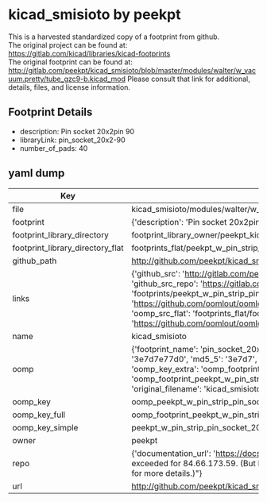 # kicad_smisioto by peekpt  
This is a harvested standardized copy of a footprint from github.  
The original project can be found at:  
https://gitlab.com/kicad/libraries/kicad-footprints  
The original footprint can be found at:
http://gitlab.com/peekpt/kicad_smisioto/blob/master/modules/walter/w_vacuum.pretty/tube_gzc9-b.kicad_mod
Please consult that link for additional, details, files, and license information.  
## Footprint Details
* description: Pin socket 20x2pin 90  
* libraryLink: pin_socket_20x2-90  
* number_of_pads: 40  
## yaml dump  
| Key | Value |  
| --- | --- |  
| file | kicad_smisioto/modules/walter/w_pin_strip.pretty/pin_socket_20x2-90.kicad_mod |  
| footprint | {'description': 'Pin socket 20x2pin 90', 'libraryLink': 'pin_socket_20x2-90', 'number_of_pads': 40} |  
| footprint_library_directory | footprint_library_owner/peekpt_kicad_smisioto |  
| footprint_library_directory_flat | footprints_flat/peekpt_w_pin_strip_pin_socket_20x2_90/working |  
| github_path | http://github.com/peekpt/kicad_smisioto/blob/master/modules/walter/w_pin_strip.pretty/pin_socket_20x2-90.kicad_mod |  
| links | {'github_src': 'http://gitlab.com/peekpt/kicad_smisioto/blob/master/modules/walter/w_vacuum.pretty/tube_gzc9-b.kicad_mod', 'github_src_repo': 'https://gitlab.com/kicad/libraries/kicad-footprints', 'oomp_bot': 'footprints/peekpt_w_pin_strip_pin_socket_20x2_90/working', 'oomp_bot_github': 'https://github.com/oomlout/oomlout_oomp_footprint_bot/tree/main/footprints/peekpt_w_pin_strip_pin_socket_20x2_90/working', 'oomp_src_flat': 'footprints_flat/footprints_flat/peekpt_w_pin_strip_pin_socket_20x2_90/working', 'oomp_src_flat_github': 'https://github.com/oomlout/oomlout_oomp_footprint_src/tree/main/footprints_flat/peekpt_w_pin_strip_pin_socket_20x2_90/working'} |  
| name | kicad_smisioto |  
| oomp | {'footprint_name': 'pin_socket_20x2_90', 'library_name': 'w_pin_strip', 'md5': '3e7d7e77d07284414424acb0f55c96ff', 'md5_10': '3e7d7e77d0', 'md5_5': '3e7d7', 'md5_6': '3e7d7e', 'oomp_key': 'oomp_peekpt_w_pin_strip_pin_socket_20x2_90', 'oomp_key_extra': 'oomp_footprint_peekpt_w_pin_strip_pin_socket_20x2_90', 'oomp_key_full': 'oomp_footprint_peekpt_w_pin_strip_pin_socket_20x2_90_3e7d7e', 'oomp_key_simple': 'peekpt_w_pin_strip_pin_socket_20x2_90', 'original_filename': 'kicad_smisioto/modules/walter/w_pin_strip.pretty/pin_socket_20x2-90.kicad_mod', 'owner_name': 'peekpt'} |  
| oomp_key | oomp_peekpt_w_pin_strip_pin_socket_20x2_90 |  
| oomp_key_full | oomp_footprint_peekpt_w_pin_strip_pin_socket_20x2_90 |  
| oomp_key_simple | peekpt_w_pin_strip_pin_socket_20x2_90 |  
| owner | peekpt |  
| repo | {'documentation_url': 'https://docs.github.com/rest/overview/resources-in-the-rest-api#rate-limiting', 'message': "API rate limit exceeded for 84.66.173.59. (But here's the good news: Authenticated requests get a higher rate limit. Check out the documentation for more details.)"} |  
| url | http://github.com/peekpt/kicad_smisioto |  

